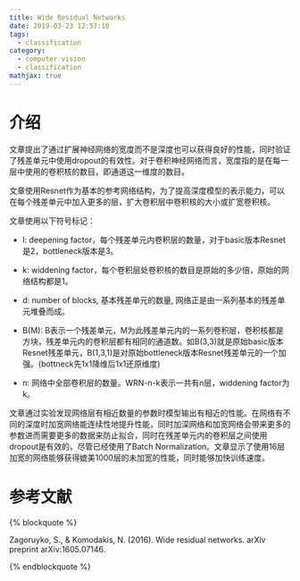```yaml
---
title: Wide Residual Networks
date: 2019-03-23 12:57:10
tags:
  - classification
category:
  - computer vision
  - classification
mathjax: true
---
```


# 介绍

文章提出了通过扩展神经网络的宽度而不是深度也可以获得良好的性能，同时验证了残差单元中使用dropout的有效性。对于卷积神经网络而言，宽度指的是在每一层中使用的卷积核的数目，即通道这一维度的数目。

文章使用Resnet作为基本的参考网络结构，为了提高深度模型的表示能力，可以在每个残差单元中加入更多的层，扩大卷积层中卷积核的大小或扩宽卷积核。

文章使用以下符号标记：

* l: deepening factor，每个残差单元内卷积层的数量，对于basic版本Resnet是2，bottleneck版本是3。

* k: widdening factor，每个卷积层处卷积核的数目是原始的多少倍，原始的网络结构都是1。

* d: number of blocks, 基本残差单元的数量, 网络正是由一系列基本的残差单元堆叠而成。

* B(M): B表示一个残差单元，M为此残差单元内的一系列卷积层，卷积核都是方块，残差单元内的卷积层都有相同的通道数。如B(3,3)就是原始basic版本Resnet残差单元，B(1,3,1)是对原始bottleneck版本Resnet残差单元的一个加强。(bottneck先1x1降维后1x1还原维度)

* n: 网络中全部卷积层的数量。WRN-n-k表示一共有n层，widdening factor为k。

文章通过实验发现网络层有相近数量的参数时模型输出有相近的性能。在网络有不同的深度时加宽网络能连续性地提升性能，同时加深网络和加宽网络会带来更多的参数进而需要更多的数据来防止拟合，同时在残差单元内的卷积层之间使用dropout是有效的，尽管已经使用了Batch Normalization。文章显示了使用16层加宽的网络能够获得媲美1000层的未加宽的性能，同时能够加快训练速度。


# 参考文献
{% blockquote %}

Zagoruyko, S., & Komodakis, N. (2016). Wide residual networks. arXiv preprint arXiv:1605.07146.

{% endblockquote %}

